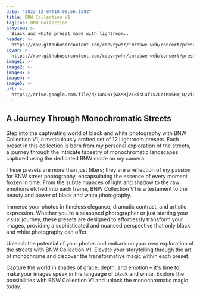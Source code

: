 ```yaml
---
date: "2023-12-04T10:09:56.159Z"
title: BNW Collection V1
tagline: BNW Collection
preview: >-
  Black and white preset made with lightroom..
header: >-
  https://raw.githubusercontent.com/cdevrywhr/imrobwe-web/concert/preset/BNWCollectionV1/BNWCollectionHeader.jpg
cover: >-
  https://raw.githubusercontent.com/cdevrywhr/imrobwe-web/concert/preset/BNWCollectionV1/BNWCollection.jpg
image1: >-
image2: >-
image3: >-
image4: >-
image5: >-
url: >-
  https://drive.google.com/file/d/14nQ6YjwXM8j2IBisC4f7xZLotMxSRW_O/view?usp=drive_link
---
```


## A Journey Through Monochromatic Streets

Step into the captivating world of black and white photography with BNW Collection V1, a meticulously crafted set of 12 Lightroom presets. Each preset in this collection is born from my personal exploration of the streets, a journey through the intricate tapestry of monochromatic landscapes captured using the dedicated BNW mode on my camera.

These presets are more than just filters; they are a reflection of my passion for BNW street photography, encapsulating the essence of every moment frozen in time. From the subtle nuances of light and shadow to the raw emotions etched into each frame, BNW Collection V1 is a testament to the beauty and power of black and white photography.

Immerse your photos in timeless elegance, dramatic contrast, and artistic expression. Whether you're a seasoned photographer or just starting your visual journey, these presets are designed to effortlessly transform your images, providing a sophisticated and nuanced perspective that only black and white photography can offer.

Unleash the potential of your photos and embark on your own exploration of the streets with BNW Collection V1. Elevate your storytelling through the art of monochrome and discover the transformative magic within each preset.

Capture the world in shades of grace, depth, and emotion – it's time to make your images speak in the language of black and white. Explore the possibilities with BNW Collection V1 and unlock the monochromatic magic today.
